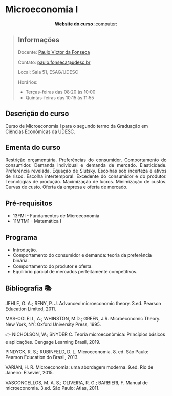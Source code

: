 # Microeconomia I

<p align="center"><a href="https://pvfonseca.github.io/teaching/micro/"><b> Website do curso</b> :computer:</a></p>

> ## Informações
> Docente: <a href="https://pvfonseca.github.io"> Paulo Victor da Fonseca </a>
>
> Contato: <a href="mailto:paulo.fonseca@udesc.br"> paulo.fonseca@udesc.br</a>
>
> Local: Sala 51, ESAG/UDESC
>
> Horários:
>
> * Terças-feiras das 08:20 às 10:00
> * Quintas-feiras das 10:15 às 11:55
> 
## Descrição do curso
Curso de Microeconomia I para o segundo termo da Graduação em Ciências Econômicas da UDESC.

## Ementa do curso
<p align="justify">Restrição orçamentária. Preferências do consumidor. Comportamento do consumidor. Demanda individual e demanda de mercado. Elasticidade. Preferência revelada. Equação de Slutsky. Escolhas sob incerteza e ativos de risco. Escolha intertemporal. Excedente do consumidor e do produtor. Tecnologias de produção. Maximização de lucros. Minimização de custos. Curvas de custo. Oferta da empresa e oferta de mercado.</p>

## Pré-requisitos
* 13FMI - Fundamentos de Microeconomia
* 11MTM1 - Matemática I

## Programa
* Introdução.
* Comportamento do consumidor e demanda: teoria da preferência binária.
* Comportamento do produtor e oferta.
* Equilíbrio parcial de mercados perfeitamente competitivos.

## Bibliografia :books:
JEHLE, G. A.; RENY, P. J. Advanced microeconomic theory. 3.ed. Pearson Education Limited, 2011.

MAS-COLELL, A.; WHINSTON, M.D.; GREEN, J.R. Microeconomic Theory. New York, NY: Oxford University Press, 1995.

👉 NICHOLSON, W.; SNYDER C. Teoria microeconômica: Princípios básicos e aplicações. Cengage Learning Brasil, 2019.

PINDYCK, R. S.; RUBINFELD, D. L. Microeconomia. 8. ed. São Paulo: Pearson Education do Brasil, 2013.

VARIAN, H. R. Microeconomia: uma abordagem moderna. 9.ed. Rio de Janeiro: Elsevier, 2015.

VASCONCELLOS, M. A. S.; OLIVEIRA, R. G.; BARBIERI, F. Manual de microeconomia. 3.ed. São Paulo: Atlas, 2011.